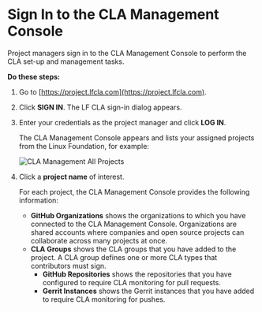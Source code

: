 # Sign In to the CLA Management Console

Project managers sign in to the CLA Management Console to perform the CLA set-up and management tasks.

**Do these steps:**

1. Go to [https://project.lfcla.com](https://project.lfcla.com).
2. Click **SIGN IN**. The LF CLA sign-in dialog appears.
3. Enter your credentials as the project manager and click **LOG IN**.

   The CLA Management Console appears and lists your assigned projects from the Linux Foundation, for example:

   ​![CLA Management All Projects](https://firebasestorage.googleapis.com/v0/b/gitbook-28427.appspot.com/o/assets%2F-LuWIT3NfRhMt-F50U5n%2F-LuXUenJzl7sWiTp19eT%2F-LuXUi6JfzbFebYRzFav%2Fcla-management-all-projects.png?generation=1574684258179974&alt=media)​

4. Click a **project name** of interest.

   For each project, the CLA Management Console provides the following information:

   * **GitHub Organizations** shows the organizations to which you have connected to the CLA Management Console. Organizations are shared accounts where companies and open source projects can collaborate across many projects at once.
   * **CLA Groups** shows the CLA groups that you have added to the project. A CLA group defines one or more CLA types that contributors must sign.
     * **GitHub Repositories** shows the repositories that you have configured to require CLA monitoring for pull requests.
     * **Gerrit Instances** shows the Gerrit instances that you have added to require CLA monitoring for pushes.


